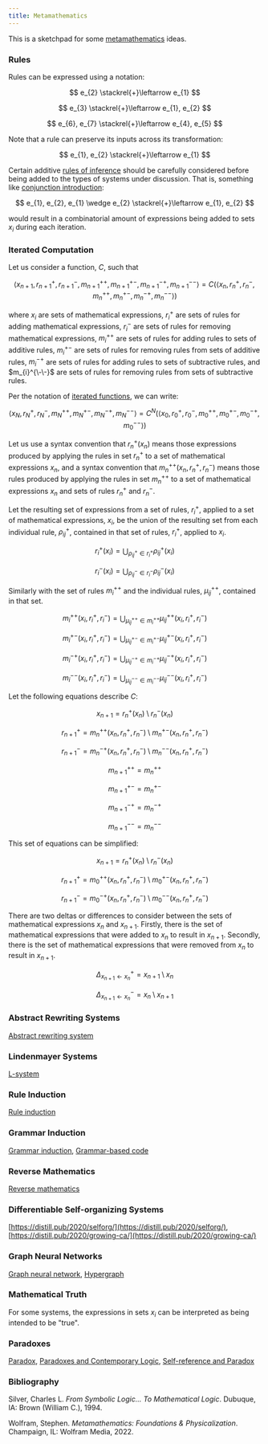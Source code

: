 ```yaml
---
title: Metamathematics
---
```


This is a sketchpad for some [metamathematics](https://en.wikipedia.org/wiki/Metamathematics) ideas.

### Rules

Rules can be expressed using a notation:

$$ e_{2} \stackrel{+}\leftarrow e_{1} $$

$$ e_{3} \stackrel{+}\leftarrow e_{1}, e_{2} $$

$$ e_{6}, e_{7} \stackrel{+}\leftarrow e_{4}, e_{5} $$

Note that a rule can preserve its inputs across its transformation:

$$ e_{1}, e_{2} \stackrel{+}\leftarrow e_{1} $$

Certain additive [rules of inference](https://en.wikipedia.org/wiki/Rule_of_inference) should be carefully considered before being added to the types of systems under discussion. That is, something like [conjunction introduction](https://en.wikipedia.org/wiki/Conjunction_introduction):

$$ e_{1}, e_{2}, e_{1} \wedge e_{2} \stackrel{+}\leftarrow e_{1}, e_{2} $$

would result in a combinatorial amount of expressions being added to sets $x_{i}$ during each iteration.

### Iterated Computation

Let us consider a function, $C$, such that

$$ \left< x_{n+1}, r_{n+1}^{+}, r_{n+1}^{-}, m_{n+1}^{++}, m_{n+1}^{+-}, m_{n+1}^{-+}, m_{n+1}^{--} \right> = C\left( \left< x_{n}, r_{n}^{+}, r_{n}^{-}, m_{n}^{++}, m_{n}^{+-}, m_{n}^{-+}, m_{n}^{--} \right> \right) $$

where $x_{i}$ are sets of mathematical expressions, $r_{i}^{+}$ are sets of rules for adding mathematical expressions, $r_{i}^{-}$ are sets of rules for removing mathematical expressions, $m_{i}^{++}$ are sets of rules for adding rules to sets of additive rules, $m_{i}^{+-}$ are sets of rules for removing rules from sets of additive rules, $m_{i}^{-+}$ are sets of rules for adding rules to sets of subtractive rules, and $m_{i}^{\-\-}$ are sets of rules for removing rules from sets of subtractive rules.

Per the notation of [iterated functions](https://en.wikipedia.org/wiki/Iterated_function), we can write:

$$ \left< x_{N}, r_{N}^{+}, r_{N}^{-}, m_{N}^{++}, m_{N}^{+-}, m_{N}^{-+}, m_{N}^{--} \right> = C^{N}\left( \left< x_{0}, r_{0}^{+}, r_{0}^{-}, m_{0}^{++}, m_{0}^{+-}, m_{0}^{-+}, m_{0}^{--} \right> \right) $$

Let us use a syntax convention that $r_{n}^{+}( x_{n})$ means those expressions produced by applying the rules in set $r_{n}^{+}$ to a set of mathematical expressions $x_{n}$, and a syntax convention that $m_{n}^{++}(x_{n}, r_{n}^{+}, r_{n}^{-})$ means those rules produced by applying the rules in set $m_{n}^{++}$ to a set of mathematical expressions $x_{n}$ and sets of rules $r_{n}^{+}$ and $r_{n}^{-}$.

Let the resulting set of expressions from a set of rules, $r_{i}^{+}$, applied to a set of mathematical expressions, $x_{i}$, be the union of the resulting set from each individual rule, $\rho_{ij}^{+}$, contained in that set of rules, $r_{i}^{+}$, applied to $x_{i}$.

$$ r_{i}^{+}(x_{i}) = \bigcup_{\rho_{ij}^{+} \in r_{i}^{+}} \rho_{ij}^{+}(x_{i}) $$

$$ r_{i}^{-}(x_{i}) = \bigcup_{\rho_{ij}^{-} \in r_{i}^{-}} \rho_{ij}^{-}(x_{i}) $$

Similarly with the set of rules $m_{i}^{++}$ and the individual rules, $\mu_{ij}^{++}$, contained in that set.

$$ m_{i}^{++}(x_{i}, r_{i}^{+}, r_{i}^{-}) = \bigcup_{\mu_{ij}^{++} \in m_{i}^{++}} \mu_{ij}^{++}(x_{i}, r_{i}^{+}, r_{i}^{-}) $$

$$ m_{i}^{+-}(x_{i}, r_{i}^{+}, r_{i}^{-}) = \bigcup_{\mu_{ij}^{+-} \in m_{i}^{+-}} \mu_{ij}^{+-}(x_{i}, r_{i}^{+}, r_{i}^{-}) $$

$$ m_{i}^{-+}(x_{i}, r_{i}^{+}, r_{i}^{-}) = \bigcup_{\mu_{ij}^{-+} \in m_{i}^{-+}} \mu_{ij}^{-+}(x_{i}, r_{i}^{+}, r_{i}^{-}) $$

$$ m_{i}^{--}(x_{i}, r_{i}^{+}, r_{i}^{-}) = \bigcup_{\mu_{ij}^{--} \in m_{i}^{--}} \mu_{ij}^{--}(x_{i}, r_{i}^{+}, r_{i}^{-}) $$

Let the following equations describe $C$:

$$ x_{n+1} = r_{n}^{+}(x_{n}) \setminus r_{n}^{-}(x_{n}) $$

$$ r_{n+1}^{+} = m_{n}^{++}(x_{n}, r_{n}^{+}, r_{n}^{-}) \setminus m_{n}^{+-}(x_{n}, r_{n}^{+}, r_{n}^{-}) $$

$$ r_{n+1}^{-} = m_{n}^{-+}(x_{n}, r_{n}^{+}, r_{n}^{-}) \setminus m_{n}^{--}(x_{n}, r_{n}^{+}, r_{n}^{-}) $$

$$ m_{n+1}^{++} = m_{n}^{++} $$

$$ m_{n+1}^{+-} = m_{n}^{+-} $$

$$ m_{n+1}^{-+} = m_{n}^{-+} $$

$$ m_{n+1}^{--} = m_{n}^{--} $$

This set of equations can be simplified:

$$ x_{n+1} = r_{n}^{+}(x_{n}) \setminus r_{n}^{-}(x_{n}) $$

$$ r_{n+1}^{+} = m_{0}^{++}(x_{n}, r_{n}^{+}, r_{n}^{-}) \setminus m_{0}^{+-}(x_{n}, r_{n}^{+}, r_{n}^{-}) $$

$$ r_{n+1}^{-} = m_{0}^{-+}(x_{n}, r_{n}^{+}, r_{n}^{-}) \setminus m_{0}^{--}(x_{n}, r_{n}^{+}, r_{n}^{-}) $$

There are two deltas or differences to consider between the sets of mathematical expressions $x_{n}$ and $x_{n+1}$. Firstly, there is the set of mathematical expressions that were added to $x_{n}$ to result in $x_{n+1}$. Secondly, there is the set of mathematical expressions that were removed from $x_{n}$ to result in $x_{n+1}$.

$$ \Delta_{x_{n+1} \leftarrow x_{n}}^{+} = x_{n+1} \setminus x_{n} $$

$$ \Delta_{x_{n+1} \leftarrow x_{n}}^{-} = x_{n} \setminus x_{n+1} $$

### Abstract Rewriting Systems

[Abstract rewriting system](https://en.wikipedia.org/wiki/Abstract_rewriting_system)

### Lindenmayer Systems

[L-system](https://en.wikipedia.org/wiki/L-system)

### Rule Induction

[Rule induction](https://en.wikipedia.org/wiki/Rule_induction)

### Grammar Induction

[Grammar induction](https://en.wikipedia.org/wiki/Grammar_induction), [Grammar-based code](https://en.wikipedia.org/wiki/Grammar-based_code)

### Reverse Mathematics

[Reverse mathematics](https://en.wikipedia.org/wiki/Reverse_mathematics)

### Differentiable Self-organizing Systems

[https://distill.pub/2020/selforg/](https://distill.pub/2020/selforg/), [https://distill.pub/2020/growing-ca/](https://distill.pub/2020/growing-ca/)

### Graph Neural Networks

[Graph neural network](https://en.wikipedia.org/wiki/Graph_neural_network), [Hypergraph](https://en.wikipedia.org/wiki/Hypergraph)

### Mathematical Truth

For some systems, the expressions in sets $x_{i}$ can be interpreted as being intended to be "true".

### Paradoxes

[Paradox](https://en.wikipedia.org/wiki/Paradox), [Paradoxes and Contemporary Logic](https://plato.stanford.edu/entries/paradoxes-contemporary-logic/), [Self-reference and Paradox](https://plato.stanford.edu/entries/self-reference/)

### Bibliography

Silver, Charles L. _From Symbolic Logic... To Mathematical Logic_. Dubuque, IA: Brown (William C.), 1994.

Wolfram, Stephen. _Metamathematics: Foundations & Physicalization_. Champaign, IL: Wolfram Media, 2022.
